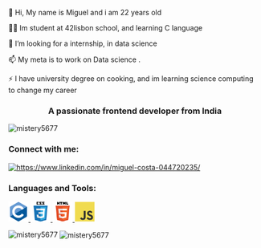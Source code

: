 👋 Hi, My name is Miguel and i am 22 years old

👨‍💻 Im student at 42lisbon school, and learning C language

🧐 I’m looking for a internship, in data science

📫 My meta is to work on Data science .

⚡ I have university degree on cooking, and im learning science computing to change my career

<h3 align="center">A passionate frontend developer from India</h3>

<p align="left"> <img src="https://komarev.com/ghpvc/?username=mistery5677&label=Profile%20views&color=0e75b6&style=flat" alt="mistery5677" /> </p>

<h3 align="left">Connect with me:</h3>
<p align="left">
<a href="https://linkedin.com/in/https://www.linkedin.com/in/miguel-costa-044720235/" target="blank"><img align="center" src="https://raw.githubusercontent.com/rahuldkjain/github-profile-readme-generator/master/src/images/icons/Social/linked-in-alt.svg" alt="https://www.linkedin.com/in/miguel-costa-044720235/" height="30" width="40" /></a>
</p>

<h3 align="left">Languages and Tools:</h3>
<p align="left"> <a href="https://www.cprogramming.com/" target="_blank" rel="noreferrer"> <img src="https://raw.githubusercontent.com/devicons/devicon/master/icons/c/c-original.svg" alt="c" width="40" height="40"/> </a> <a href="https://www.w3schools.com/css/" target="_blank" rel="noreferrer"> <img src="https://raw.githubusercontent.com/devicons/devicon/master/icons/css3/css3-original-wordmark.svg" alt="css3" width="40" height="40"/> </a> <a href="https://www.w3.org/html/" target="_blank" rel="noreferrer"> <img src="https://raw.githubusercontent.com/devicons/devicon/master/icons/html5/html5-original-wordmark.svg" alt="html5" width="40" height="40"/> </a> <a href="https://developer.mozilla.org/en-US/docs/Web/JavaScript" target="_blank" rel="noreferrer"> <img src="https://raw.githubusercontent.com/devicons/devicon/master/icons/javascript/javascript-original.svg" alt="javascript" width="40" height="40"/> </a> </p>

<p><img align="left" src="https://github-readme-stats.vercel.app/api/top-langs?username=mistery5677&show_icons=true&locale=en&layout=compact" alt="mistery5677" /></p>

<p>&nbsp;<img align="center" src="https://github-readme-stats.vercel.app/api?username=mistery5677&show_icons=true&locale=en" alt="mistery5677" /></p>
